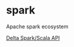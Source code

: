 # spark
Apache spark ecosystem

[Delta Spark/Scala API](https://docs.delta.io/latest/api/scala/spark/io/delta/index.html)